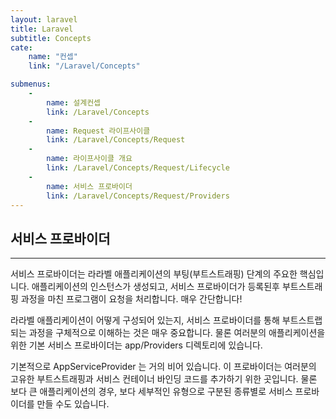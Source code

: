 ```yaml
---
layout: laravel
title: Laravel
subtitle: Concepts
cate:
    name: "컨셉"
    link: "/Laravel/Concepts"

submenus:
    -
        name: 설계컨셉
        link: /Laravel/Concepts
    -
        name: Request 라이프사이클
        link: /Laravel/Concepts/Request
    -
        name: 라이프사이클 개요
        link: /Laravel/Concepts/Request/Lifecycle
    -
        name: 서비스 프로바이더
        link: /Laravel/Concepts/Request/Providers
---
```


## 서비스 프로바이더
---
서비스 프로바이더는 라라벨 애플리케이션의 부팅(부트스트래핑) 단계의 주요한 핵심입니다. 애플리케이션의 인스턴스가 생성되고, 서비스 프로바이더가 등록된후 부트스트래핑 과정을 마친 프로그램이 요청을 처리합니다. 매우 간단합니다!

라라벨 애플리케이션이 어떻게 구성되어 있는지, 서비스 프로바이더를 통해 부트스트랩되는 과정을 구체적으로 이해하는 것은 매우 중요합니다. 물론 여러분의 애플리케이션을 위한 기본 서비스 프로바이더는 app/Providers 디렉토리에 있습니다.

기본적으로 AppServiceProvider 는 거의 비어 있습니다. 이 프로바이더는 여러분의 고유한 부트스트래핑과 서비스 컨테이너 바인딩 코드를 추가하기 위한 곳입니다. 물론 보다 큰 애플리케이션의 경우, 보다 세부적인 유형으로 구분된 종류별로 서비스 프로바이더를 만들 수도 있습니다.